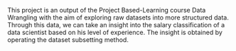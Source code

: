 This project is an output of the Project Based-Learning course Data Wrangling with the aim of exploring raw datasets into more structured data. 
Through this data, we can take an insight into the salary classification of a data scientist based on his level of experience. The insight is obtained by operating the dataset subsetting method.
